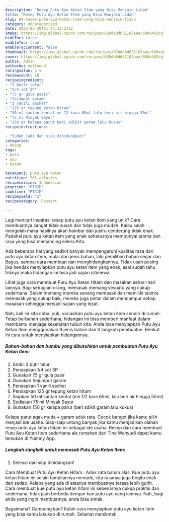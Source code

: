 ```yaml
---
description: "Resep Putu Ayu Ketan Item yang Bisa Manjain Lidah"
title: "Resep Putu Ayu Ketan Item yang Bisa Manjain Lidah"
slug: 84-resep-putu-ayu-ketan-item-yang-bisa-manjain-lidah
category: Uncategorized
date: 2022-05-20T11:43:33.273Z
image: https://img-global.cpcdn.com/recipes/028da0d631107aae/680x482cq70/putu-ayu-ketan-item-foto-resep-utama.jpg
hideToc: false
enableToc: true
enableTocContent: false
thumbnail: https://img-global.cpcdn.com/recipes/028da0d631107aae/680x482cq70/putu-ayu-ketan-item-foto-resep-utama.jpg
cover: https://img-global.cpcdn.com/recipes/028da0d631107aae/680x482cq70/putu-ayu-ketan-item-foto-resep-utama.jpg
author: Admin
authorAv: notfound
ratingvalue: 4.5
reviewcount: 10
recipeingredient:
- "2 butir telur"
- "1/4 sdt SP"
- "75 gr gula pasir"
- "Sejumput garam"
- "1 vanili sachet"
- "125 gr tepung ketan hitam"
- "50 ml santan kental me 12 kara 65ml lalu beri air hingga 50ml"
- "75 ml Minyak Sayur"
- "150 gr kelapa parut beri sdikit garam lalu kukus"
recipeinstructions:

- "Sudah jadi dan siap dihidangkan!"
categories:
- Resep
tags:
- putu
- ayu
- ketan

katakunci: putu ayu ketan 
nutrition: 205 calories
recipecuisine: Indonesian
preptime: "PT32M"
cooktime: "PT31M"
recipeyield: "2"
recipecategory: Dessert

---
```





Lagi mencari inspirasi resep putu ayu ketan item yang unik? Cara membuatnya sangat tidak susah dan tidak juga mudah. Kalau salah mengolah maka hasilnya akan hambar dan justru cenderung tidak enak. Padahal putu ayu ketan item yang enak seharusnya mempunyai aroma dan rasa yang bisa memancing selera Kita.





Ada beberapa hal yang sedikit banyak mempengaruhi kualitas rasa dari putu ayu ketan item, mulai dari jenis bahan, lalu pemilihan bahan segar dan Bagus, sampai cara membuat dan menghidangkannya. Tidak usah pusing jika hendak menyiapkan putu ayu ketan item yang enak,      asal sudah tahu triknya maka hidangan ini bisa jadi sajian istimewa.














Lihat juga cara membuat Putu Ayu Ketan Hitam dan masakan sehari-hari lainnya. Bagi sebagian orang, memasak memang sesuatu yang cukup sederhana. Selain memang mereka senang memasak dan memiliki talenta memasak yang cukup baik, mereka juga pintar dalam mencampur setiap masakan sehingga menjadi sajian yang lezat.






Nah, kali ini kita coba, yuk, variasikan putu ayu ketan item sendiri di rumah. Tetap berbahan sederhana, hidangan ini bisa memberi manfaat dalam membantu menjaga kesehatan tubuh kita. Anda bisa menyiapkan Putu Ayu Ketan Item menggunakan 9 jenis bahan dan 0 langkah pembuatan. Berikut ini cara untuk menyiapkan hidangannya.

<!--inarticleads1-->

##### Bahan-bahan dan bumbu yang dibutuhkan untuk pembuatan Putu Ayu Ketan Item:

1. Ambil 2 butir telur
1. Persiapkan 1/4 sdt SP
1. Gunakan 75 gr gula pasir
1. Gunakan Sejumput garam
1. Persiapkan 1 vanili sachet
1. Persiapkan 125 gr tepung ketan hitam
1. Siapkan 50 ml santan kental (me 1/2 kara 65ml, lalu beri air hingga 50ml)
1. Sediakan 75 ml Minyak Sayur
1. Gunakan 150 gr kelapa parut (beri sdikit garam lalu kukus)


Kelapa parut agak muda + garam aduk rata. Cocok banget jika kamu pilih menjadi ide usaha. Siap-siap untung banyak jika kamu menjadikan olahan resep putu ayu ketan hitam ini sebagai ide usaha. Resep dan cara membuat Putu Ayu Ketan Item sederhana ala rumahan dari Tine Wahyudi dapat kamu temukan di Yummy App. 

<!--inarticleads2-->

##### Langkah-langkah untuk memasak Putu Ayu Ketan Item:


1. Selesai dan siap dihidangkan!

Cara Membuat Putu Ayu Ketan Hitam : Aduk rata bahan alas. Kue putu ayu ketan hitam ini selain tampilannya menarik, cita rasanya juga begitu enak dan sedap. Kelapa yang ada di atasnya membuatnya terasa lebih gurih. Cara membuat kue putu ayu ketan hitam ini sebenarnya cukup praktis dan sederhana, tidak jauh berbeda dengan kue putu ayu yang lainnya. Nah, bagi anda yang ingin membuatnya, anda bisa simak. 

Bagaimana? Gampang kan? Itulah cara menyiapkan putu ayu ketan item yang bisa kamu lakukan di rumah. Selamat menikmati
